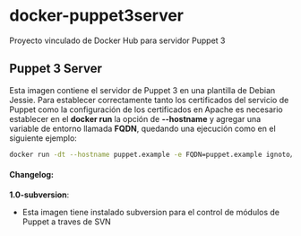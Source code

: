 # docker-puppet3server
Proyecto vinculado de Docker Hub para servidor Puppet 3

## Puppet 3 Server

Esta imagen contiene el servidor de Puppet 3 en una plantilla de Debian Jessie. Para establecer correctamente tanto los certificados del servicio de Puppet como la configuración de los certificados en Apache es necesario establecer en el **docker run** la opción de **--hostname** y agregar una variable de entorno llamada **FQDN**, quedando una ejecución como en el siguiente ejemplo:

```bash
docker run -dt --hostname puppet.example -e FQDN=puppet.example ignoto/puppet3server
```

#### Changelog:

**1.0-subversion**:

 - Esta imagen tiene instalado subversion para el control de módulos de Puppet a traves de SVN
